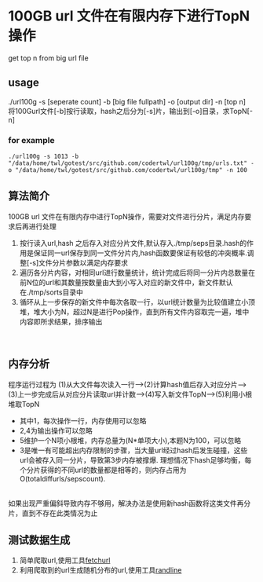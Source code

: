 # 100GB url 文件在有限内存下进行TopN操作
get top n from big url file

## usage
./url100g -s [seperate count] -b [big file fullpath] -o [output dir] -n [top n]
<br>
将100Gurl文件[-b]按行读取，hash之后分为[-s]片，输出到[-o]目录，求TopN[-n]
<br>

### for example
```
./url100g -s 1013 -b "/data/home/twl/gotest/src/github.com/codertwl/url100g/tmp/urls.txt" -o "/data/home/twl/gotest/src/github.com/codertwl/url100g/tmp" -n 100
```

## 算法简介
100GB url 文件在有限内存中进行TopN操作，需要对文件进行分片，满足内存要求后再进行处理
1. 按行读入url,hash 之后存入对应分片文件,默认存入./tmp/seps目录.hash的作用是保证同一url保存到同一文件分片内,hash函数要保证有较低的冲突概率.调整[-s]文件分片参数以满足内存要求
2. 遍历各分片内容，对相同url进行数量统计，统计完成后将同一分片内总数量在前N位的url和其数量按数量由大到小写入对应的新文件中，新文件默认在./tmp/sorts目录中
3. 循环从上一步保存的新文件中每次各取一行，以url统计数量为比较值建立小顶堆，堆大小为N，超过N是进行Pop操作，直到所有文件内容取完一遍，堆中内容即所求结果，排序输出
<br>

## 内存分析
程序运行过程为 (1)从大文件每次读入一行-->(2)计算hash值后存入对应分片-->(3)上一步完成后从对应分片读取url并计数-->(4)写入新文件TopN-->(5)利用小根堆取TopN
<br>
* 其中1，每次操作一行，内存使用可以忽略
* 2,4为输出操作可以忽略
* 5维护一个N项小根堆，内存总量为(N*单项大小),本题N为100，可以忽略
* 3是唯一有可能超出内存限制的步骤，当大量url经过hash后发生碰撞，这些url会被存入同一分片，导致第3步内存被撑爆.
理想情况下hash足够均衡，每个分片获得的不同url的数量都是相等的，则内存占用为 O(totaldiffurls/sepscount).
<br>
如果出现严重偏斜导致内存不够用，解决办法是使用新hash函数将这类文件再分片，直到不存在此类情况为止
<br>

## 测试数据生成
1. 简单爬取url,使用工具[fetchurl](https://github.com/codertwl/fetchurl)
2. 利用爬取到的url生成随机分布的url,使用工具[randline](https://github.com/codertwl/randline)
